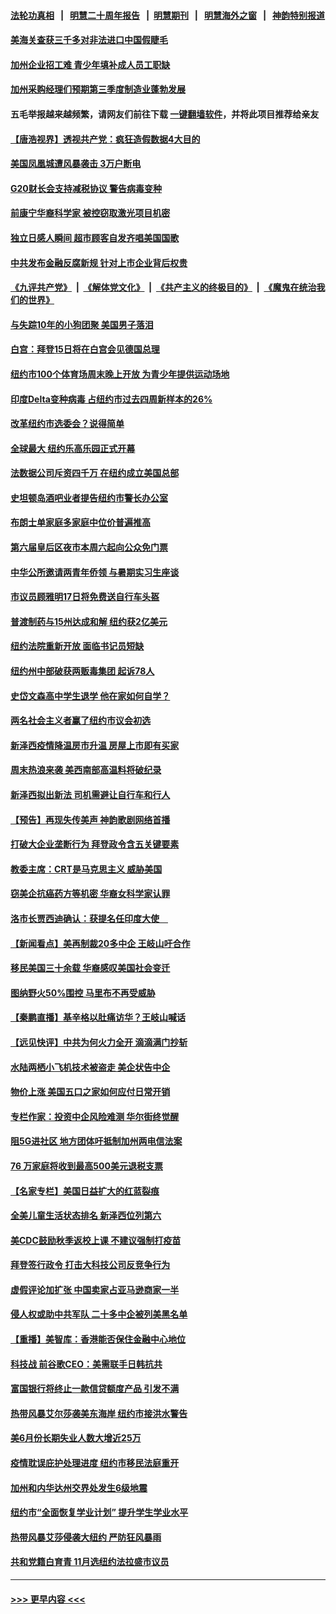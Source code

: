 #### [法轮功真相](https://github.com/gfw-breaker/truth/blob/master/README.md?t=0) &nbsp;&nbsp;|&nbsp;&nbsp; [明慧二十周年报告](https://github.com/gfw-breaker/mh-reports/blob/master/README.md?t=0) &nbsp;&nbsp;|&nbsp;&nbsp;[明慧期刊](https://github.com/gfw-breaker/mh-qikan) &nbsp;&nbsp;|&nbsp;&nbsp; [明慧海外之窗](https://github.com/gfw-breaker/mh-news/blob/master/README.md?t=0) &nbsp;&nbsp;|&nbsp;&nbsp; [神韵特别报道](https://github.com/gfw-breaker/mh-news/blob/master/shenyun.md?t=0)
#### [美海关查获三千多对非法进口中国假睫毛](../pages/nsc412/n13080818.md?t=07110251) 
#### [加州企业招工难 青少年填补成人员工职缺](../pages/nsc412/n13077410.md?t=07110251) 
#### [加州采购经理们预期第三季度制造业蓬勃发展](../pages/nsc412/n13080238.md?t=07110251) 
#### 五毛举报越来越频繁，请网友们前往下载 [一键翻墙软件](https://github.com/gfw-breaker/ssr-accounts)，并将此项目推荐给亲友
#### [【唐浩视界】透视共产党：疯狂造假数据4大目的](../pages/nsc412/n13080590.md?t=07110251) 
#### [美国凤凰城遭风暴袭击 3万户断电](../pages/nsc412/n13080809.md?t=07110251) 
#### [G20财长会支持减税协议 警告病毒变种](../pages/nsc412/n13080713.md?t=07110251) 
#### [前康宁华裔科学家 被控窃取激光项目机密](../pages/nsc412/n13079989.md?t=07110251) 
#### [独立日感人瞬间 超市顾客自发齐唱美国国歌](../pages/nsc412/n13080507.md?t=07110251) 
#### [中共发布金融反腐新规 针对上市企业背后权贵](../pages/nsc412/n13080390.md?t=07110251) 
#### [《九评共产党》](https://github.com/begood0513/9ping.md/blob/master/README.md) &nbsp;|&nbsp; [《解体党文化》](../../../../jtdwh.md/blob/master/README.md)  &nbsp;|&nbsp; [《共产主义的终极目的》](../../../../gczydzjmd.md/blob/master/README.md) &nbsp;|&nbsp; [《魔鬼在统治我们的世界》](../../../../mgztzwmdsj.md/blob/master/README.md) 
#### [与失踪10年的小狗团聚 美国男子落泪](../pages/nsc412/n13080345.md?t=07110251) 
#### [白宫：拜登15日将在白宫会见德国总理](../pages/nsc412/n13080337.md?t=07110251) 
#### [纽约市100个体育场周末晚上开放 为青少年提供运动场地](../pages/nsc412/n13079992.md?t=07110251) 
#### [印度Delta变种病毒 占纽约市过去四周新样本的26%](../pages/nsc412/n13080131.md?t=07110251) 
#### [改革纽约市选委会？说得简单](../pages/nsc412/n13079995.md?t=07110251) 
#### [全球最大 纽约乐高乐园正式开幕](../pages/nsc412/n13079951.md?t=07110251) 
#### [法数据公司斥资四千万 在纽约成立美国总部](../pages/nsc412/n13079873.md?t=07110251) 
#### [史坦顿岛酒吧业者提告纽约市警长办公室](../pages/nsc412/n13079948.md?t=07110251) 
#### [布朗士单家庭多家庭中位价普遍推高](../pages/nsc412/n13080037.md?t=07110251) 
#### [第六届皇后区夜市本周六起向公众免门票](../pages/nsc412/n13080115.md?t=07110251) 
#### [中华公所邀请两青年侨领 与暑期实习生座谈](../pages/nsc412/n13080118.md?t=07110251) 
#### [市议员顾雅明17日将免费送自行车头盔](../pages/nsc412/n13080121.md?t=07110251) 
#### [普渡制药与15州达成和解 纽约获2亿美元](../pages/nsc412/n13080125.md?t=07110251) 
#### [纽约法院重新开放 面临书记员短缺](../pages/nsc412/n13080128.md?t=07110251) 
#### [纽约州中部破获两贩毒集团 起诉78人](../pages/nsc412/n13080141.md?t=07110251) 
#### [史岱文森高中学生退学 他在家如何自学？](../pages/nsc412/n13080136.md?t=07110251) 
#### [两名社会主义者赢了纽约市议会初选](../pages/nsc412/n13080134.md?t=07110251) 
#### [新泽西疫情降温房市升温 房屋上市即有买家](../pages/nsc412/n13080072.md?t=07110251) 
#### [周末热浪来袭 美西南部高温料将破纪录](../pages/nsc412/n13079891.md?t=07110251) 
#### [新泽西拟出新法 司机需避让自行车和行人](../pages/nsc412/n13079552.md?t=07110251) 
#### [【预告】再现失传美声 神韵歌剧网络首播](../pages/nsc412/n13079610.md?t=07110251) 
#### [打破大企业垄断行为 拜登政令含五关键要素](../pages/nsc412/n13079608.md?t=07110251) 
#### [教委主席：CRT是马克思主义 威胁美国](../pages/nsc412/n13079981.md?t=07110251) 
#### [窃美企抗癌药方等机密 华裔女科学家认罪](../pages/nsc412/n13079963.md?t=07110251) 
#### [洛市长贾西迪确认：获提名任印度大使　](../pages/nsc412/n13079869.md?t=07110251) 
#### [【新闻看点】美再制裁20多中企 王岐山吁合作](../pages/nsc412/n13079627.md?t=07110251) 
#### [移民美国三十余载 华裔感叹美国社会变迁](../pages/nsc412/n13079845.md?t=07110251) 
#### [图纳野火50%围控 马里布不再受威胁](../pages/nsc412/n13079817.md?t=07110251) 
#### [【秦鹏直播】基辛格以肚痛访华？王岐山喊话](../pages/nsc412/n13079633.md?t=07110251) 
#### [【远见快评】中共为何火力全开 滴滴满门抄斩](../pages/nsc412/n13079403.md?t=07110251) 
#### [水陆两栖小飞机技术被盗走 美企状告中企](../pages/nsc412/n13079547.md?t=07110251) 
#### [物价上涨 美国五口之家如何应付日常开销](../pages/nsc412/n13079561.md?t=07110251) 
#### [专栏作家：投资中企风险难测 华尔街终觉醒](../pages/nsc412/n13079366.md?t=07110251) 
#### [阻5G进社区 地方团体吁抵制加州两电信法案](../pages/nsc412/n13079545.md?t=07110251) 
#### [76 万家庭将收到最高500美元退税支票](../pages/nsc412/n13079539.md?t=07110251) 
#### [【名家专栏】美国日益扩大的红蓝裂痕](../pages/nsc412/n13078767.md?t=07110251) 
#### [全美儿童生活状态排名 新泽西位列第六](../pages/nsc412/n13079534.md?t=07110251) 
#### [美CDC鼓励秋季返校上课 不建议强制打疫苗](../pages/nsc412/n13079145.md?t=07110251) 
#### [拜登签行政令 打击大科技公司反竞争行为](../pages/nsc412/n13079096.md?t=07110251) 
#### [虚假评论加扩张 中国卖家占亚马逊商家一半](../pages/nsc412/n13078821.md?t=07110251) 
#### [侵人权或助中共军队 二十多中企被列美黑名单](../pages/nsc412/n13078922.md?t=07110251) 
#### [【重播】美智库：香港能否保住金融中心地位](../pages/nsc412/n12980815.md?t=07110251) 
#### [科技战 前谷歌CEO：美需联手日韩抗共](../pages/nsc412/n13078961.md?t=07110251) 
#### [富国银行将终止一款信贷额度产品 引发不满](../pages/nsc412/n13078881.md?t=07110251) 
#### [热带风暴艾尔莎袭美东海岸 纽约市接洪水警告](../pages/nsc412/n13079018.md?t=07110251) 
#### [美6月份长期失业人数大增近25万](../pages/nsc412/n13078843.md?t=07110251) 
#### [疫情耽误庇护处理进度 纽约市移民法庭重开](../pages/nsc412/n13077788.md?t=07110251) 
#### [加州和内华达州交界处发生6级地震](../pages/nsc412/n13078880.md?t=07110251) 
#### [纽约市“全面恢复学业计划” 提升学生学业水平](../pages/nsc412/n13077813.md?t=07110251) 
#### [热带风暴艾莎侵袭大纽约 严防狂风暴雨](../pages/nsc412/n13077828.md?t=07110251) 
#### [共和党籍白育青  11月选纽约法拉盛市议员](../pages/nsc412/n13077782.md?t=07110251) 

----
#### [ >>> 更早内容 <<< ](../indexes/nsc412-earlier.md)
